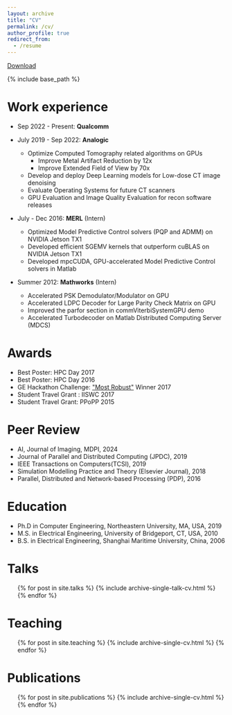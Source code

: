 ```yaml
---
layout: archive
title: "CV"
permalink: /cv/
author_profile: true
redirect_from:
  - /resume
---
```

[Download](https://leimingyu.github.io/files/LeimingYu_resume.pdf)

{% include base_path %}


Work experience
======
* Sep 2022 - Present: **Qualcomm** 

* July 2019 - Sep 2022: **Analogic** 
  * Optimize Computed Tomography related algorithms on GPUs 
	* Improve Metal Artifact Reduction by 12x
	* Improve Extended Field of View by 70x
  * Develop and deploy Deep Learning models for Low-dose CT image denoising 
  * Evaluate Operating Systems for future CT scanners 
  * GPU Evaluation and Image Quality Evaluation for recon software releases

* July - Dec 2016: **MERL** (Intern)
  * Optimized Model Predictive Control solvers (PQP and ADMM) on NVIDIA Jetson TX1 
  * Developed efficient SGEMV kernels that outperform cuBLAS on NVIDIA Jetson TX1
  * Developed mpcCUDA, GPU-accelerated Model Predictive Control solvers in Matlab 

* Summer 2012: **Mathworks** (Intern) 
  * Accelerated PSK Demodulator/Modulator on GPU 
  * Accelerated LDPC Decoder for Large Parity Check Matrix on GPU 
  * Improved the parfor section in commViterbiSystemGPU demo
  * Accelerated Turbodecoder on Matlab Distributed Computing Server (MDCS)

Awards
======
* Best Poster: HPC Day 2017
* Best Poster: HPC Day 2016
* GE Hackathon Challenge: ["Most Robust"](https://www.khoury.northeastern.edu/ge-hackathon-challenge/) Winner 2017 
* Student Travel Grant : IISWC 2017 
* Student Travel Grant: PPoPP 2015

Peer Review
======
* AI, Journal of Imaging, MDPI, 2024 
* Journal of Parallel and Distributed Computing (JPDC), 2019 
* IEEE Transactions on Computers(TCSI), 2019
* Simulation Modelling Practice and Theory (Elsevier Journal), 2018
* Parallel, Distributed and Network-based Processing (PDP), 2016

Education
======
* Ph.D in Computer Engineering, Northeastern University, MA, USA, 2019 
* M.S. in Electrical Engineering, University of Bridgeport, CT, USA, 2010
* B.S. in Electrical Engineering, Shanghai Maritime University, China, 2006

Talks
======
  <ul>{% for post in site.talks %}
    {% include archive-single-talk-cv.html %}
  {% endfor %}</ul>
  

Teaching
======
  <ul>{% for post in site.teaching %}
    {% include archive-single-cv.html %}
  {% endfor %}</ul>


Publications
======
  <ul>{% for post in site.publications %}
    {% include archive-single-cv.html %}
  {% endfor %}</ul>
